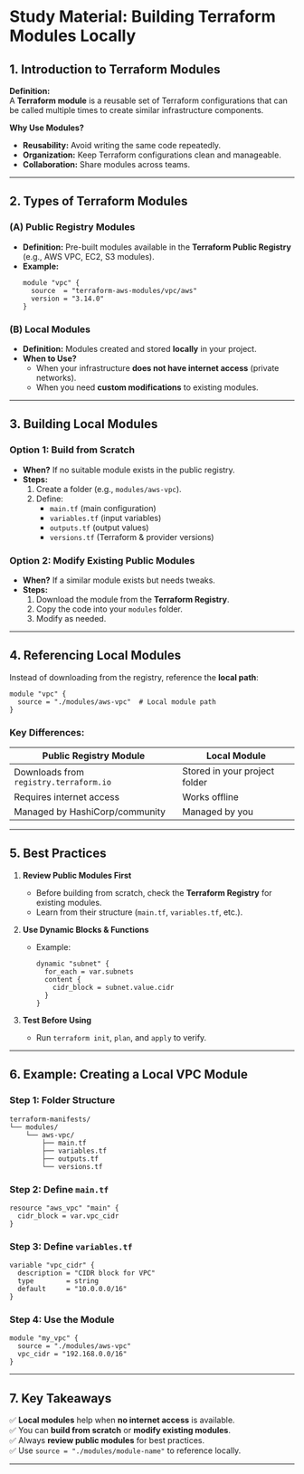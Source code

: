 # **Study Material: Building Terraform Modules Locally**  

## **1. Introduction to Terraform Modules**  
**Definition:**  
A **Terraform module** is a reusable set of Terraform configurations that can be called multiple times to create similar infrastructure components.  

**Why Use Modules?**  
- **Reusability:** Avoid writing the same code repeatedly.  
- **Organization:** Keep Terraform configurations clean and manageable.  
- **Collaboration:** Share modules across teams.  

---

## **2. Types of Terraform Modules**  
### **(A) Public Registry Modules**  
- **Definition:** Pre-built modules available in the **Terraform Public Registry** (e.g., AWS VPC, EC2, S3 modules).  
- **Example:**  
  ```hcl
  module "vpc" {
    source  = "terraform-aws-modules/vpc/aws"
    version = "3.14.0"
  }
  ```

### **(B) Local Modules**  
- **Definition:** Modules created and stored **locally** in your project.  
- **When to Use?**  
  - When your infrastructure **does not have internet access** (private networks).  
  - When you need **custom modifications** to existing modules.  

---

## **3. Building Local Modules**  
### **Option 1: Build from Scratch**  
- **When?** If no suitable module exists in the public registry.  
- **Steps:**  
  1. Create a folder (e.g., `modules/aws-vpc`).  
  2. Define:  
     - `main.tf` (main configuration)  
     - `variables.tf` (input variables)  
     - `outputs.tf` (output values)  
     - `versions.tf` (Terraform & provider versions)  

### **Option 2: Modify Existing Public Modules**  
- **When?** If a similar module exists but needs tweaks.  
- **Steps:**  
  1. Download the module from the **Terraform Registry**.  
  2. Copy the code into your `modules` folder.  
  3. Modify as needed.  

---

## **4. Referencing Local Modules**  
Instead of downloading from the registry, reference the **local path**:  
```hcl
module "vpc" {
  source = "./modules/aws-vpc"  # Local module path
}
```

### **Key Differences:**  
| **Public Registry Module** | **Local Module** |  
|----------------------------|------------------|  
| Downloads from `registry.terraform.io` | Stored in your project folder |  
| Requires internet access | Works offline |  
| Managed by HashiCorp/community | Managed by you |  

---

## **5. Best Practices**  
1. **Review Public Modules First**  
   - Before building from scratch, check the **Terraform Registry** for existing modules.  
   - Learn from their structure (`main.tf`, `variables.tf`, etc.).  

2. **Use Dynamic Blocks & Functions**  
   - Example:  
     ```hcl
     dynamic "subnet" {
       for_each = var.subnets
       content {
         cidr_block = subnet.value.cidr
       }
     }
     ```

3. **Test Before Using**  
   - Run `terraform init`, `plan`, and `apply` to verify.  

---

## **6. Example: Creating a Local VPC Module**  
### **Step 1: Folder Structure**  
```
terraform-manifests/  
└── modules/  
    └── aws-vpc/  
        ├── main.tf  
        ├── variables.tf  
        ├── outputs.tf  
        └── versions.tf  
```

### **Step 2: Define `main.tf`**  
```hcl
resource "aws_vpc" "main" {
  cidr_block = var.vpc_cidr
}
```

### **Step 3: Define `variables.tf`**  
```hcl
variable "vpc_cidr" {
  description = "CIDR block for VPC"
  type        = string
  default     = "10.0.0.0/16"
}
```

### **Step 4: Use the Module**  
```hcl
module "my_vpc" {
  source = "./modules/aws-vpc"
  vpc_cidr = "192.168.0.0/16"
}
```

---

## **7. Key Takeaways**  
✅ **Local modules** help when **no internet access** is available.  
✅ You can **build from scratch** or **modify existing modules**.  
✅ Always **review public modules** for best practices.  
✅ Use `source = "./modules/module-name"` to reference locally.  

---
